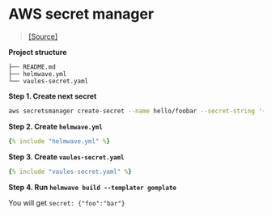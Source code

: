 # AWS secret manager

> [ [Source] ](https://github.com/helmwave/docs/tree/0.20.x/docs/examples/aws-sm)

**Project structure**

```
├── README.md
├── helmwave.yml
└── vaules-secret.yaml
```

**Step 1. Create next secret**

```bash
aws secretsmanager create-secret --name hello/foobar --secret-string '{"foo":"bar"}'
```


**Step 2. Create `helmwave.yml`**

```yaml
{% include "helmwave.yml" %}
```

**Step 3. Create `vaules-secret.yaml`**

```yaml
{% include "vaules-secret.yaml" %}
```


**Step 4. Run `helmwave build --templater gomplate`**

You will get `secret: {"foo":"bar"}`

